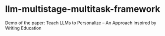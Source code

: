 # llm-multistage-multitask-framework
Demo of the paper: Teach LLMs to Personalize – An Approach inspired by Writing Education
